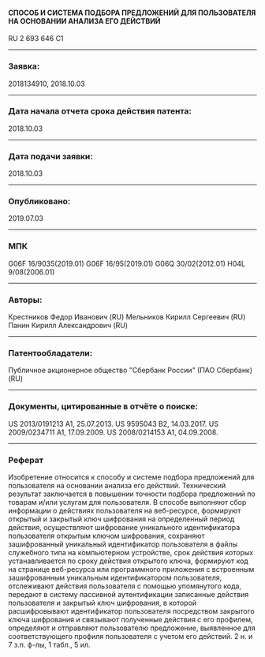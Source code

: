 #### СПОСОБ И СИСТЕМА ПОДБОРА ПРЕДЛОЖЕНИЙ ДЛЯ ПОЛЬЗОВАТЕЛЯ НА ОСНОВАНИИ АНАЛИЗА ЕГО ДЕЙСТВИЙ
RU 2 693 646 C1

---

### Заявка:
2018134910, 2018.10.03

---

### Дата начала отчета срока действия патента:  
2018.10.03

---

### Дата подачи заявки:   
2018.10.03

---

### Опубликовано:   
2019.07.03

---

### МПК
G06F 16/9035(2019.01)
G06F 16/95(2019.01)
G06Q 30/02(2012.01)
H04L 9/08(2006.01)

---

### Авторы:
Крестников Федор Иванович (RU)
Мельников Кирилл Сергеевич (RU)
Панин Кирилл Александрович (RU)

---

### Патентообладатели:
Публичное акционерное общество "Сбербанк России" (ПАО Сбербанк) (RU)

---

### Документы, цитированные в отчёте о поиске:
US 2013/0191213 A1, 25.07.2013. 
US 9595043 B2, 14.03.2017. 
US 2009/0234711 A1, 17.09.2009. 
US 2008/0214153 A1, 04.09.2008.

---

### Реферат

Изобретение относится к способу и системе подбора предложений для пользователя на основании анализа его действий. 
Технический результат заключается в повышении точности подбора предложений по товарам и/или услугам для пользователя. 
В способе выполняют сбор информации о действиях пользователя на веб-ресурсе, 
формируют открытый и закрытый ключ шифрования на определенный период действия, 
осуществляют шифрование уникального идентификатора пользователя открытым ключом шифрования, 
сохраняют зашифрованный уникальный идентификатор пользователя в файлы служебного типа на компьютерном устройстве, 
срок действия которых устанавливается по сроку действия открытого ключа, 
формируют код на странице веб-ресурса или программного приложения с встроенным зашифрованным уникальным идентификатором пользователя, 
отслеживают действия пользователя с помощью упомянутого кода, 
передают в систему пассивной аутентификации записанные действия пользователя и закрытый ключ шифрования,
в которой расшифровывают идентификатор пользователя посредством закрытого ключа шифрования и связывают полученные действия с его профилем, 
определяют и отправляют пользователю предложение, 
выявленное для соответствующего профиля пользователя с учетом его действий. 2 н. и 7 з.п. ф-лы, 1 табл., 5 ил.

